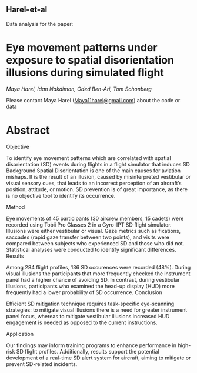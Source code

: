 ## Harel-et-al

Data analysis for the paper: 
# Eye movement patterns under exposure to spatial disorientation illusions during simulated flight

_Maya Harel, Idan Nakdimon, Oded Ben-Ari, Tom Schonberg_

Please contact Maya Harel (Maya11harel@gmail.com) about the code or data

# Abstract
Objective

To identify eye movement patterns which are correlated with spatial disorientation (SD) events during flights in a flight simulator that induces SD
Background
Spatial Disorientation is one of the main causes for aviation mishaps. It is the result of an illusion, caused by misinterpreted vestibular or visual sensory cues, that leads to an incorrect perception of an aircraft’s position, attitude, or motion. SD prevention is of great importance, as there is no objective tool to identify its occurrence. 

Method

Eye movements of 45 participants (30 aircrew members, 15 cadets) were recorded using Tobii Pro Glasses 2 in a Gyro-IPT SD flight simulator. Illusions were either vestibular or visual. Gaze metrics such as fixations, saccades (rapid gaze transfer between two points), and visits were compared between subjects who experienced SD and those who did not. Statistical analyses were conducted to identify significant differences.
Results

Among 284 flight profiles, 136 SD occurences were recorded (48%). During visual illusions the participants that more frequently checked the instrument panel had a higher chance of avoiding SD. In contrast, during vestibular illusions, participants who examined the head-up display (HUD) more frequently had a lower probability of SD occurrence.
Conclusion

Efficient SD mitigation technique requires task-specific eye-scanning strategies: to mitigate visual illusions there is a need for greater instrument panel focus, whereas to mitigate vestibular illusions increased HUD engagement is needed as opposed to the current instructions.

Application

Our findings may inform training programs to enhance performance in high-risk SD flight profiles. Additionally, results support the potential development of a real-time SD alert system for aircraft, aiming to mitigate or prevent SD-related incidents.

